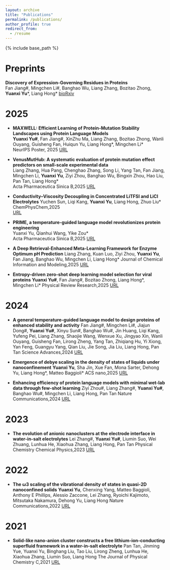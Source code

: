 ```yaml
---
layout: archive
title: "Publications"
permalink: /publications/
author_profile: true
redirect_from:
  - /resume
---
```


{% include base_path %}

Preprints
======
**Discovery of Expression-Governing Residues in Proteins**  
Fan Jiang#, Mingchen Li#, Banghao Wu, Liang Zhang, Bozitao Zhong, **Yuanxi Yu***, Liang Hong*
[bioRxiv](https://www.biorxiv.org/content/10.1101/2025.01.06.631498v1)

2025
======
* **MAXWELL: Efficient Learning of Protein-Mutation Stability Landscapes using Protein Language Models**  
**Yuanxi Yu#**, Fan Jiang#, XinZhu Ma, Liang Zhang, Bozitao Zhong, Wanli Ouyang, Guisheng Fan, Huiqun Yu, Liang Hong*, Mingchen Li*  
NeurIPS Poster, 2025
[URL](https://www.biorxiv.org/content/10.1101/2025.05.30.656964v1)

* **VenusMutHub: A systematic evaluation of protein mutation effect predictors on small-scale experimental data**  
Liang Zhang, Hua Pang, Chenghao Zhang, Song Li, Yang Tan, Fan Jiang, Mingchen Li, **Yuanxi Yu**, Ziyi Zhou, Banghao Wu, Bingxin Zhou, Hao Liu, Pan Tan, Liang Hong*  
Acta Pharmaceutica Sinica B,2025
[URL](https://www.sciencedirect.com/science/article/pii/S2211383525001650)

* **Conductivity–Viscosity Decoupling in Concentrated LiTFSI and LiCl Electrolytes**
Yuchen Sun, Liqi Kang, **Yuanxi Yu**, Liang Hong, Zhuo Liu*   
ChemPhysChem,2025  
[URL](https://chemistry-europe.onlinelibrary.wiley.com/doi/abs/10.1002/cphc.202400981)

* **PRIME, a temperature-guided language model revolutionizes protein engineering**  
Yuanxi Yu, Qianhui Wang, Yike Zou*  
Acta Pharmaceutica Sinica B,2025
[URL](https://pmc.ncbi.nlm.nih.gov/articles/PMC12254772/)

* **A Deep Retrieval-Enhanced Meta-Learning Framework for Enzyme Optimum pH Prediction**
Liang Zhang, Kuan Luo, Ziyi Zhou, **Yuanxi Yu**, Fan Jiang, Banghao Wu, Mingchen Li, Liang Hong*
Journal of Chemical Information and Modeling,2025
[URL](https://pubs.acs.org/doi/abs/10.1021/acs.jcim.4c02291)

* **Entropy-driven zero-shot deep learning model selection for viral proteins**
**Yuanxi Yu#**, Fan Jiang#, Bozitao Zhong, Liang Hong*, Mingchen Li*
Physical Review Research,2025
[URL](https://journals.aps.org/prresearch/abstract/10.1103/PhysRevResearch.7.013229)

2024
======
* **A general temperature-guided language model to design proteins of enhanced stability and activity**
Fan Jiang#, Mingchen Li#, Jiajun Dong#, **Yuanxi Yu#**, Xinyu Sun#, Banghao Wu#, Jin Huang, Liqi Kang, Yufeng Pei, Liang Zhang, Shaojie Wang, Wenxue Xu, Jingyao Xin, Wanli Ouyang, Guisheng Fan, Lirong Zheng, Yang Tan, Zhiqiang Hu, Yi Xiong, Yan Feng, Guangyu Yang, Qian Liu, Jie Song, Jia Liu, Liang Hong, Pan Tan
Science Advances,2024
[URL](https://www.science.org/doi/full/10.1126/sciadv.adr2641)

* **Emergence of debye scaling in the density of states of liquids under nanoconfinement**
**Yuanxi Yu**, Sha Jin, Xue Fan, Mona Sarter, Dehong Yu, Liang Hong*, Matteo Baggioli*
ACS nano,2025
[URL](https://pubs.acs.org/doi/abs/10.1021/acsnano.4c04729)

* **Enhancing efficiency of protein language models with minimal wet-lab data through few-shot learning** 
Ziyi Zhou#, Liang Zhang#, **Yuanxi Yu#**, Banghao Wu#, Mingchen Li, Liang Hong, Pan Tan
Nature Communications,2024 
[URL](https://www.nature.com/articles/s41467-024-49798-6)

2023
======
* **The evolution of anionic nanoclusters at the electrode interface in water-in-salt electrolytes**
Lei Zhang#, **Yuanxi Yu#**, Liumin Suo, Wei Zhuang, Lunhua He, Xiaohua Zhang, Liang Hong, Pan Tan
Physical Chemistry Chemical Physics,2023
[URL](https://pubs.rsc.org/en/content/articlelanding/2023/cp/d3cp00803g/unauth)


2022
======
* **The ω3 scaling of the vibrational density of states in quasi-2D nanoconfined solids**
**Yuanxi Yu**, Chenxing Yang, Matteo Baggioli, Anthony E Phillips, Alessio Zaccone, Lei Zhang, Ryoichi Kajimoto, Mitsutaka Nakamura, Dehong Yu, Liang Hong 
Nature Communications,2022 
[URL](https://www.nature.com/articles/s41467-022-31349-6)
  
2021
======
* **Solid-like nano-anion cluster constructs a free lithium-ion-conducting superfluid framework in a water-in-salt electrolyte**
Pan Tan, Jinming Yue, Yuanxi Yu, Binghang Liu, Tao Liu, Lirong Zheng, Lunhua He, Xiaohua Zhang, Liumin Suo, Liang Hong
The Journal of Physical Chemistry C,2021 
[URL](https://pubs.acs.org/doi/abs/10.1021/acs.jpcc.1c01663)
  
